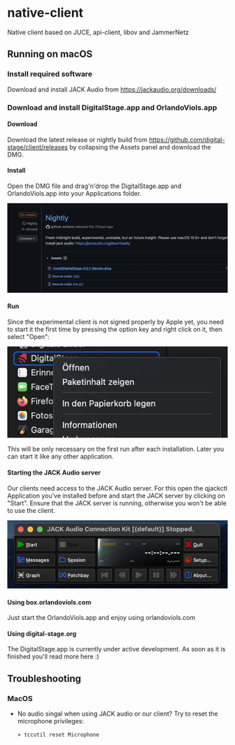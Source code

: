 # native-client

Native client based on JUCE, api-client, libov and JammerNetz

## Running on macOS

### Install required software

Download and install JACK Audio from https://jackaudio.org/downloads/



### Download and install DigitalStage.app and OrlandoViols.app

#### Download

Download the latest release or nightly build from https://github.com/digital-stage/client/releases by collapsing the Assets panel and download the DMG.

#### Install

Open the DMG file and drag'n'drop the DigitalStage.app and OrlandoViols.app into your Applications folder.

![alt Download](https://github.com/digital-stage/client/blob/main/doc/download-release.png?raw=true)

#### Run

Since the experimental client is not signed properly by Apple yet, you need to start it the first time by pressing the option key and right click on it, then select "Open":

![alt Download](https://github.com/digital-stage/client/blob/main/doc/first-open.png?raw=true)

This will be only necessary on the first run after each installation. Later you can start it like any other application.

#### Starting the JACK Audio server

Our clients need access to the JACK Audio server.
For this open the qjackctl Application you've installed before and start the JACK server by clicking on "Start".
Ensure that the JACK server is running, otherwise you won't be able to use the client.

![alt Download](https://github.com/digital-stage/client/blob/main/doc/start-jack-audio.png?raw=true)


#### Using box.orlandoviols.com

Just start the OrlandoViols.app and enjoy using orlandoviols.com

#### Using digital-stage.org

The DigitalStage.app is currently under active development.
As soon as it is finished you'll read more here :)


## Troubleshooting

### MacOS
 - No audio singal when using JACK audio or our client?
   Try to reset the microphone privileges:
      ```cmd
      > tccutil reset Microphone
      ```
   